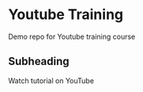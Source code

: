 # Youtube Training

Demo repo for Youtube training course

## Subheading

Watch tutorial on YouTube
